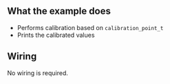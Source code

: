 ## What the example does

* Performs calibration based on `calibration_point_t`
* Prints the calibrated values

## Wiring

No wiring is required.
